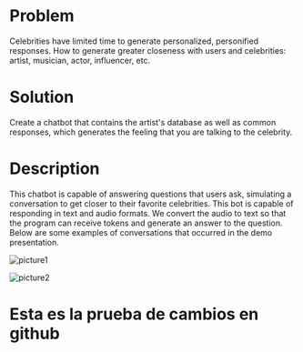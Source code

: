 # Problem

Celebrities have limited time to generate personalized, personified responses. How to generate greater closeness with users and celebrities: artist, musician, actor, influencer, etc.

# Solution

Create a chatbot that contains the artist's database as well as common responses, which generates the feeling that you are talking to the celebrity.

# Description
This chatbot is capable of answering questions that users ask, simulating a conversation to get closer to their favorite celebrities. This bot is capable of responding in text and audio formats. We convert the audio to text so that the program can receive tokens and generate an answer to the question. Below are some examples of conversations that occurred in the demo presentation.

![picture1](https://github.com/GORDIAN12/hackatoon_chatbot/assets/91165071/0e2998b5-cb36-4cb1-8af1-d74c8a1ef21b)

![picture2](https://github.com/GORDIAN12/hackatoon_chatbot/assets/91165071/a51a28d4-bdc7-48a4-94b1-c4ee2a3858e9)


# Esta es la prueba de cambios en github
